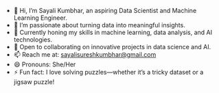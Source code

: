 - 👋 Hi, I’m Sayali Kumbhar, an aspiring Data Scientist and Machine Learning Engineer.
- 👀 I’m passionate about turning data into meaningful insights.
- 🌱 Currently honing my skills in machine learning, data analysis, and AI technologies.
- 💞️ Open to collaborating on innovative projects in data science and AI.
- 📫 Reach me at: sayalisureshkumbhar@gmail.com
- 😄 Pronouns: She/Her
- ⚡ Fun fact: I love solving puzzles—whether it’s a tricky dataset or a jigsaw puzzle!


<!---
sayali-kumbhar/sayali-kumbhar is a ✨ special ✨ repository because its `README.md` (this file) appears on your GitHub profile.
You can click the Preview link to take a look at your changes.
--->
